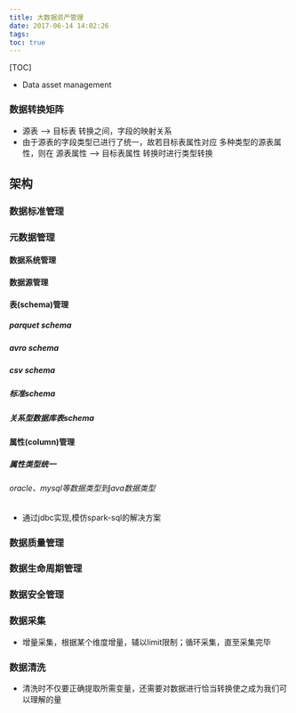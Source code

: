 ```yaml
---
title: 大数据资产管理
date: 2017-06-14 14:02:26
tags:
toc: true
---
```


[TOC]

- Data asset management


### 数据转换矩阵
- 源表 --> 目标表 转换之间，字段的映射关系
- 由于源表的字段类型已进行了统一，故若目标表属性对应 多种类型的源表属性，则在 源表属性 --> 目标表属性 转换时进行类型转换


## 架构


### 数据标准管理



### 元数据管理

#### 数据系统管理

#### 数据源管理

#### 表(schema)管理
##### parquet schema


##### avro schema


##### csv schema


##### 标准schema


##### 关系型数据库表schema



#### 属性(column)管理

##### 属性类型统一

###### oracle、mysql等数据类型到java数据类型
- 通过jdbc实现,模仿spark-sql的解决方案


### 



### 数据质量管理



### 数据生命周期管理


### 数据安全管理




### 数据采集
- 增量采集，根据某个维度增量，辅以limit限制；循环采集，直至采集完毕



### 数据清洗
- 清洗时不仅要正确提取所需变量，还需要对数据进行恰当转换使之成为我们可以理解的量


